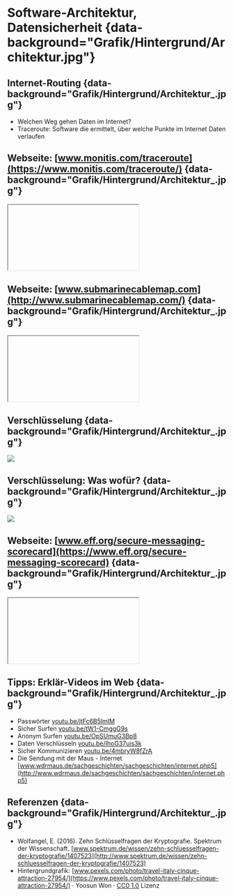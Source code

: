 
# Software-Architektur, <br /> Datensicherheit {data-background="Grafik/Hintergrund/Architektur.jpg"}

## Internet-Routing {data-background="Grafik/Hintergrund/Architektur_.jpg"}

- Welchen Weg gehen Daten im Internet?
- Traceroute: Software die ermittelt, über welche Punkte im Internet Daten verlaufen 


## <span class="iframe">Webseite: [www.monitis.com/traceroute](https://www.monitis.com/traceroute/)</span> {data-background="Grafik/Hintergrund/Architektur_.jpg"}

<iframe data-src="https://www.monitis.com/traceroute/"></iframe>


## <span class="iframe">Webseite: [www.submarinecablemap.com](http://www.submarinecablemap.com/)</span> {data-background="Grafik/Hintergrund/Architektur_.jpg"}

<iframe data-src="http://www.submarinecablemap.com/"></iframe>


## Verschlüsselung {data-background="Grafik/Hintergrund/Architektur_.jpg"}

![](Grafik/Architektur/Verschluesselung.svg)



## Verschlüsselung: Was wofür? {data-background="Grafik/Hintergrund/Architektur_.jpg"}

![](Grafik/Architektur/Verschluesselung-Messenger.svg)


## <span class="iframe">Webseite: [www.eff.org/secure-messaging-scorecard](https://www.eff.org/secure-messaging-scorecard)</span> {data-background="Grafik/Hintergrund/Architektur_.jpg"}

<iframe data-src="https://www.eff.org/secure-messaging-scorecard"></iframe>

## Tipps: Erklär-Videos im Web {data-background="Grafik/Hintergrund/Architektur_.jpg"}

- Passwörter [youtu.be/jtFc6B5lmIM](https://youtu.be/jtFc6B5lmIM)
- Sicher Surfen [youtu.be/tW1-CmggG9s](https://youtu.be/tW1-CmggG9s)
- Anonym Surfen [youtu.be/OpSUmuG3Bp8](https://youtu.be/OpSUmuG3Bp8)
- Daten Verschlüsseln [youtu.be/IhoG37uis3k](https://youtu.be/IhoG37uis3k)
- Sicher Kommunizieren [youtu.be/4mbryW8fZrA](https://youtu.be/4mbryW8fZrA)
- Die Sendung mit der Maus - Internet [www.wdrmaus.de/sachgeschichten/sachgeschichten/internet.php5](http://www.wdrmaus.de/sachgeschichten/sachgeschichten/internet.php5)


## Referenzen {data-background="Grafik/Hintergrund/Architektur_.jpg"}

<div class="quellen">

- Wolfangel, E.
(2016).
Zehn Schlüsselfragen der Kryptografie.
Spektrum der Wissenschaft.
[www.spektrum.de/wissen/zehn-schluesselfragen-der-kryptografie/1407523](http://www.spektrum.de/wissen/zehn-schluesselfragen-der-kryptografie/1407523)
- Hintergrundgrafik:
  [www.pexels.com/photo/travel-italy-cinque-attraction-27954/](https://www.pexels.com/photo/travel-italy-cinque-attraction-27954/) &middot;
  Yoosun Won &middot;
  [CC0 1.0](http://creativecommons.org/publicdomain/zero/1.0/) Lizenz
</div>
